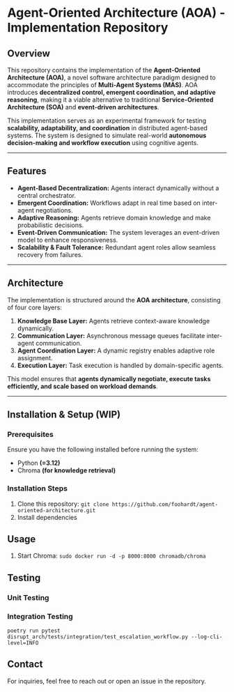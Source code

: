 # Agent-Oriented Architecture (AOA) - Implementation Repository  

## Overview  
This repository contains the implementation of the **Agent-Oriented Architecture (AOA)**, a novel software architecture paradigm designed to accommodate the principles of **Multi-Agent Systems (MAS)**. AOA introduces **decentralized control, emergent coordination, and adaptive reasoning**, making it a viable alternative to traditional **Service-Oriented Architecture (SOA)** and **event-driven architectures**.  

This implementation serves as an experimental framework for testing **scalability, adaptability, and coordination** in distributed agent-based systems. The system is designed to simulate real-world **autonomous decision-making and workflow execution** using cognitive agents.  

---

## Features  
- **Agent-Based Decentralization:** Agents interact dynamically without a central orchestrator.  
- **Emergent Coordination:** Workflows adapt in real time based on inter-agent negotiations.  
- **Adaptive Reasoning:** Agents retrieve domain knowledge and make probabilistic decisions.  
- **Event-Driven Communication:** The system leverages an event-driven model to enhance responsiveness.  
- **Scalability & Fault Tolerance:** Redundant agent roles allow seamless recovery from failures.  

---

## Architecture  
The implementation is structured around the **AOA architecture**, consisting of four core layers:  

1. **Knowledge Base Layer:** Agents retrieve context-aware knowledge dynamically.  
2. **Communication Layer:** Asynchronous message queues facilitate inter-agent communication.  
3. **Agent Coordination Layer:** A dynamic registry enables adaptive role assignment.  
4. **Execution Layer:** Task execution is handled by domain-specific agents.  

This model ensures that **agents dynamically negotiate, execute tasks efficiently, and scale based on workload demands**.  

---

## Installation & Setup (WIP) 

### **Prerequisites**  
Ensure you have the following installed before running the system:  
- Python **(=3.12)**  
- Chroma **(for knowledge retrieval)**  

### **Installation Steps**  
1. Clone this repository: `git clone https://github.com/foohardt/agent-oriented-architecture.git`
2. Install dependencies

## Usage
1. Start Chroma: `sudo docker run -d -p 8000:8000 chromadb/chroma`

## Testing

### Unit Testing

### Integration Testing
`poetry run pytest disrupt_arch/tests/integration/test_escalation_workflow.py --log-cli-level=INFO`

## Contact

For inquiries, feel free to reach out or open an issue in the repository.
